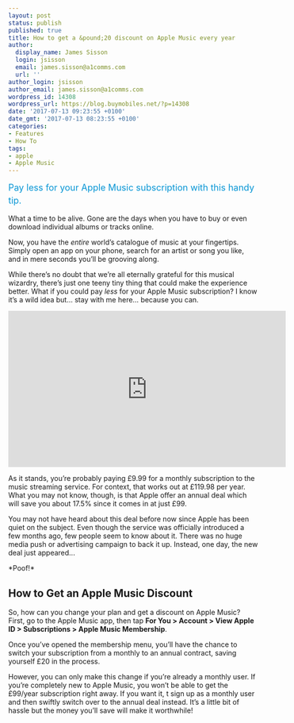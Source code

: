 ```yaml
---
layout: post
status: publish
published: true
title: How to get a &pound;20 discount on Apple Music every year
author:
  display_name: James Sisson
  login: jsisson
  email: james.sisson@a1comms.com
  url: ''
author_login: jsisson
author_email: james.sisson@a1comms.com
wordpress_id: 14308
wordpress_url: https://blog.buymobiles.net/?p=14308
date: '2017-07-13 09:23:55 +0100'
date_gmt: '2017-07-13 08:23:55 +0100'
categories:
- Features
- How To
tags:
- apple
- Apple Music
---
```

<p><span class="postStandFirst" style="color: #0896d5; line-height: 26px; font-size: 18px;">Pay less for your Apple Music subscription with this handy tip.</span></p>
<p>What a time to be alive. Gone are the days when you have to buy or even download individual albums or tracks online.</p>
<p>Now, you have the <em>entire</em> world&rsquo;s catalogue of music at your fingertips. Simply open an app on your phone, search for an artist or song you like, and in mere seconds you&rsquo;ll be grooving along.</p>
<p>While there&rsquo;s no doubt that we&rsquo;re all eternally grateful for this musical wizardry, there&rsquo;s just one teeny tiny thing that could make the experience better. What if you could pay <em>less </em>for your Apple Music subscription? I know it&rsquo;s a wild idea but&hellip; stay with me here&hellip; because you can.</p>
<p><iframe src="https://www.youtube.com/embed/P25v--BKEXQ" width="560" height="315" frameborder="0" allowfullscreen="allowfullscreen"></iframe></p>
<p>As it stands, you&rsquo;re probably paying &pound;9.99 for a monthly subscription to the music streaming service. For context, that works out at &pound;119.98 per year. What you may not know, though, is that Apple offer an annual deal which will save you about 17.5% since it comes in at just &pound;99.</p>
<p>You may not have heard about this deal before now since Apple has been quiet on the subject. Even though the service was officially introduced a few months ago, few people seem to know about it. There was no huge media push or advertising campaign to back it up. Instead, one day, the new deal just appeared...</p>
<p>*Poof!*</p>
<h2>How to Get an Apple Music Discount</h2>
<p>So, how can you change your plan and get a discount on Apple Music? First, go to the Apple Music app, then tap <strong>For You > Account > View Apple ID > Subscriptions > Apple Music Membership</strong>.</p>
<p>Once you&rsquo;ve opened the membership menu, you&rsquo;ll have the chance to switch your subscription from a monthly to an annual contract, saving yourself &pound;20 in the process.</p>
<p>However, you can only make this change if you&rsquo;re already a monthly user. If you&rsquo;re completely new to Apple Music, you won&rsquo;t be able to get the &pound;99/year subscription right away. If you want it, t sign up as a monthly user and then swiftly switch over to the annual deal instead. It&rsquo;s a little bit of hassle but the money you&rsquo;ll save will make it worthwhile!</p>
